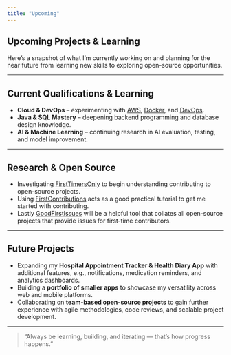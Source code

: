 ```yaml
---
title: "Upcoming"
---
```


## Upcoming Projects & Learning  

Here’s a snapshot of what I’m currently working on and planning for the near future from learning new skills to exploring open-source opportunities.  

---

## Current Qualifications & Learning  

- **Cloud & DevOps** – experimenting with [AWS](https://www.codecademy.com/learn/ext-paths/clf-c02-aws-certified-cloud-practitioner?g_network=g&g_productchannel=&g_adid=769521398367&g_locinterest=&g_keyword=learn%20aws%20certified%20cloud%20practitioner&g_acctid=243-039-7011&g_adtype=&g_keywordid=kwd-2275140233889&g_ifcreative=&g_campaign=account&g_locphysical=1007289&g_adgroupid=186975724794&g_productid=&g_source={sourceid}&g_merchantid=&g_placement=&g_partition=&g_campaignid=22379782261&g_ifproduct=&utm_id=t_kwd-2275140233889:ag_186975724794:cp_22379782261:n_g:d_c&utm_source=google&utm_medium=paid-search&utm_term=learn%20aws%20certified%20cloud%20practitioner&utm_campaign=US_Broad_Certification_Courses&utm_content=769521398367&g_adtype=search&g_acctid=243-039-7011&gad_source=1&gad_campaignid=22379782261&gbraid=0AAAAAon8KZEotdsZw-plq9HxWGwHBiiZv&gclid=Cj0KCQjw0Y3HBhCxARIsAN7931WNg8xIeztvXHJS8NtWKR1u66rXgArP3dwgjr0pKOyDDHCgaGY5faQaAnDVEALw_wcB), [Docker](https://www.docker.com/trainings/), and [DevOps](https://www.codecademy.com/learn/ext-paths/dop-c02-aws-certified-devops-engineer-professional?g_network=g&g_productchannel=&g_adid=769564972777&g_locinterest=&g_keyword=dop%20c02%20course&g_acctid=243-039-7011&g_adtype=&g_keywordid=kwd-2436667780739&g_ifcreative=&g_campaign=account&g_locphysical=1007289&g_adgroupid=186975723274&g_productid=&g_source={sourceid}&g_merchantid=&g_placement=&g_partition=&g_campaignid=22379782261&g_ifproduct=&utm_id=t_kwd-2436667780739:ag_186975723274:cp_22379782261:n_g:d_c&utm_source=google&utm_medium=paid-search&utm_term=dop%20c02%20course&utm_campaign=US_Broad_Certification_Courses&utm_content=769564972777&g_adtype=search&g_acctid=243-039-7011&gad_source=1&gad_campaignid=22379782261&gbraid=0AAAAAon8KZEotdsZw-plq9HxWGwHBiiZv&gclid=Cj0KCQjw0Y3HBhCxARIsAN7931VFEsDrshvAryicaCNMK--HcETRVqLiUUdCS0Os_o0RodpMofXeiS0aAsNsEALw_wcB).  
- **Java & SQL Mastery** – deepening backend programming and database design knowledge.  
- **AI & Machine Learning** – continuing research in AI evaluation, testing, and model improvement.  

---

## Research & Open Source  

- Investigating [FirstTimersOnly](https://www.firsttimersonly.com/) to begin understanding contributing to open-source projects.
- Using [FirstContributions](https://github.com/firstcontributions/first-contributions#first-contributions) acts as a good practical tutorial to get me started with contributing.
- Lastly [GoodFirstIssues](https://goodfirstissues.com/) will be a helpful tool that collates all open-source projects that provide issues for first-time contributors.

---

## Future Projects  

- Expanding my **Hospital Appointment Tracker & Health Diary App** with additional features, e.g., notifications, medication reminders, and analytics dashboards.  
- Building a **portfolio of smaller apps** to showcase my versatility across web and mobile platforms.  
- Collaborating on **team-based open-source projects** to gain further experience with agile methodologies, code reviews, and scalable project development.  

---

> “Always be learning, building, and iterating — that’s how progress happens.”  

